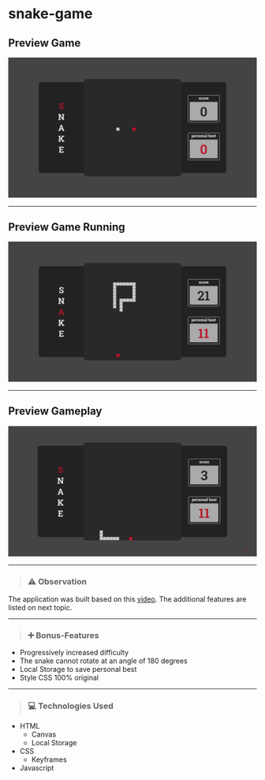 # snake-game

## Preview Game

![screen](assets/to_readme/screen.png)

---

## Preview Game Running

![screen-running](assets/to_readme/screen-running.png)

---

## Preview Gameplay

![gameplay](assets/to_readme/snake.gif)

---

> ### ⚠️ Observation

The application was built based on this [video](https://www.youtube.com/watch?v=Hua1OSXitdQ).
The additional features are listed on next topic.

---

> ### ➕ Bonus-Features

- Progressively increased difficulty
- The snake cannot rotate at an angle of 180 degrees
- Local Storage to save personal best
- Style CSS 100% original

---

> ### 💻 Technologies Used

- HTML
  - Canvas
  - Local Storage
- CSS
  - Keyframes
- Javascript
